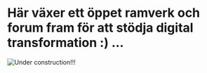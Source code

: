 # Här växer ett öppet ramverk och forum fram för att stödja digital transformation :) ...
![Under construction!!! ]("/pic/maintenance.png")
